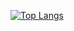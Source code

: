 [![Top Langs](https://github-readme-stats.vercel.app/api/top-langs/?username=kAleks12)](https://github.com/anuraghazra/github-readme-stats)
